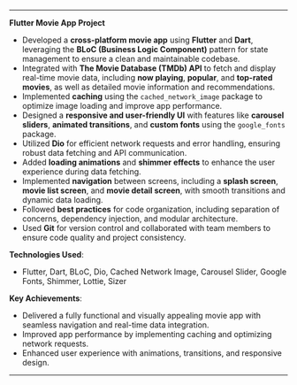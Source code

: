
---

**Flutter Movie App Project**  

- Developed a **cross-platform movie app** using **Flutter** and **Dart**, leveraging the **BLoC (Business Logic Component)** pattern for state management to ensure a clean and maintainable codebase.  
- Integrated with **The Movie Database (TMDb) API** to fetch and display real-time movie data, including **now playing**, **popular**, and **top-rated movies**, as well as detailed movie information and recommendations.  
- Implemented **caching** using the `cached_network_image` package to optimize image loading and improve app performance.  
- Designed a **responsive and user-friendly UI** with features like **carousel sliders**, **animated transitions**, and **custom fonts** using the `google_fonts` package.  
- Utilized **Dio** for efficient network requests and error handling, ensuring robust data fetching and API communication.  
- Added **loading animations** and **shimmer effects** to enhance the user experience during data fetching.  
- Implemented **navigation** between screens, including a **splash screen**, **movie list screen**, and **movie detail screen**, with smooth transitions and dynamic data loading.  
- Followed **best practices** for code organization, including separation of concerns, dependency injection, and modular architecture.  
- Used **Git** for version control and collaborated with team members to ensure code quality and project consistency.  

**Technologies Used**:  
- Flutter, Dart, BLoC, Dio, Cached Network Image, Carousel Slider, Google Fonts, Shimmer, Lottie, Sizer  

**Key Achievements**:  
- Delivered a fully functional and visually appealing movie app with seamless navigation and real-time data integration.  
- Improved app performance by implementing caching and optimizing network requests.  
- Enhanced user experience with animations, transitions, and responsive design.  

---
